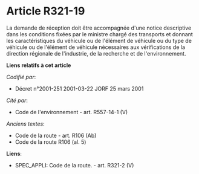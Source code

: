 # Article R321-19

La demande de réception doit être accompagnée d'une notice descriptive dans les conditions fixées par le ministre chargé des
transports et donnant les caractéristiques du véhicule ou de l'élément de véhicule ou du type de véhicule ou de l'élément de
véhicule nécessaires aux vérifications de la direction régionale de l'industrie, de la recherche et de l'environnement.

**Liens relatifs à cet article**

_Codifié par_:

  - Décret n°2001-251 2001-03-22 JORF 25 mars 2001

_Cité par_:

  - Code de l'environnement - art. R557-14-1 (V)

_Anciens textes_:

  - Code de la route - art. R106 (Ab)
  - Code de la route R106 (al. 5)

**Liens**:

  - SPEC_APPLI: Code de la route. - art. R321-2 (V)
